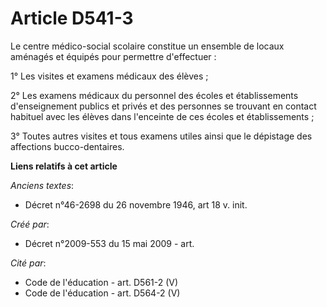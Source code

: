 # Article D541-3

Le centre médico-social scolaire constitue un ensemble de locaux aménagés et équipés pour permettre d'effectuer :

1° Les visites et examens médicaux des élèves ;

2° Les examens médicaux du personnel des écoles et établissements d'enseignement publics et privés et des personnes se
trouvant en contact habituel avec les élèves dans l'enceinte de ces écoles et établissements ;

3° Toutes autres visites et tous examens utiles ainsi que le dépistage des affections bucco-dentaires.

**Liens relatifs à cet article**

_Anciens textes_:

  - Décret n°46-2698 du 26 novembre 1946,  art 18 v. init.

_Créé par_:

  - Décret n°2009-553 du 15 mai 2009 - art.

_Cité par_:

  - Code de l'éducation - art. D561-2 (V)
  - Code de l'éducation - art. D564-2 (V)
